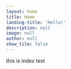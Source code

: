 ```yaml
---
layout: home
title: Home
landing-title: 'Hello!'
description: null
image: null
author: null
show_tile: false
---
```


this is index test
